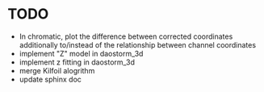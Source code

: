 TODO
====
- In chromatic, plot the difference between corrected coordinates
  additionally to/instead of the relationship between channel coordinates
- implement "Z" model in daostorm_3d
- implement z fitting in daostorm_3d
- merge Kilfoil alogrithm
- update sphinx doc
